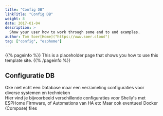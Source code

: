 ```yaml
---
title: "Config DB"
linkTitle: "Config DB"
weight: 8
date: 2017-01-04
description: >
  Show your user how to work through some end to end examples.
author: Tom Soer[Home]("https://www.soer.cloud")
tag: ["config", "esphome"]
---
```


{{% pageinfo %}}
This is a placeholder page that shows you how to use this template site.
{{% /pageinfo %}}

## Configuratie DB

Oke niet echt een Database maar een verzameling configuraties voor diverse systemen en technieken  
Hier vind je bijvoorbeeld verschillende configuraties voor Shelly's met ESPHome Firmware, of Automations van HA etc
Maar ook eventueel Docker (Compose) files